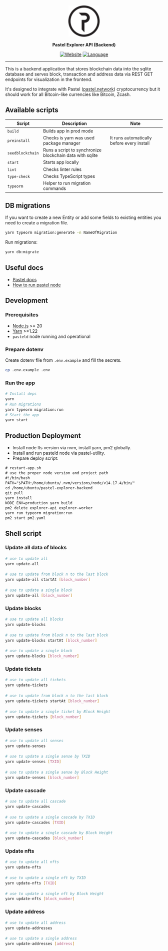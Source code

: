 <div align=center>

  [<img height="100px" src="src/assets/pastel-logo.svg" />](https://pastel.network/)

</div>

<p align=center>
  <b>Pastel Explorer API (Backend)</b>
</p>

<div align=center>

  [![Website](https://img.shields.io/website?down_color=lightgrey&down_message=offline&up_color=blue&up_message=online&url=https%3A%2F%2Fshields.io)](https://explorer.pastel.network/)
  [![Language](https://img.shields.io/badge/language-Typescript-%232b7489)](https://github.com/pastelnetwork/pastel-electron-wallet/search?q=typescript)

</div>

---

This is a backend application that stores blockchain data into the sqlite database and serves block, transaction and address data via REST GET endpoints for visualization in the frontend.

It's designed to integrate with Pastel ([pastel.network](https://pastel.network)) cryptocurrency but it should work for all Bitcoin-like currencies like Bitcoin, Zcash.

## Available scripts

| Script           | Description                                              | Note                                       |
| ---------------- | -------------------------------------------------------- | ------------------------------------------ |
| `build`          | Builds app in prod mode                                  |                                            |
| `preinstall`     | Checks is yarn was used package manager                  | It runs automatically before every install |
| `seedblockchain` | Runs a script to synchronize blockchain data with sqlite |                                            |
| `start`          | Starts app locally                                       |                                            |
| `lint`           | Checks linter rules                                      |                                            |
| `type-check`     | Checks TypeScript types                                  |                                            |
| `typeorm `       | Helper to run migration commands                         |                                            |

## DB migrations

If you want to create a new Entity or add some fields to existing entities you need to create a migration file.

```bash
yarn typeorm migration:generate -n NameOfMigration
```

Run migrations:

```bash
yarn db:migrate
```

## Useful docs

- [Pastel docs](https://docs.pastel.network/)
- [How to run pastel node](https://docs.pastel.network/development-guide/quickstart-running-a-node)

## Development

### Prerequisites

- [Node.js](https://nodejs.org/en/) >= 20
- [Yarn](https://classic.yarnpkg.com/lang/en/) >=1.22
- `pasteld` node running and operational

### Prepare dotenv

Create dotenv file from `.env.example` and fill the secrets.

```bash
cp .env.example .env
```

### Run the app

```bash
# Install deps
yarn
# Run migrations
yarn typeorm migration:run
# Start the app
yarn start
```

## Production Deployment

- Install node lts version via nvm, install yarn, pm2 globally.
- Install and run pasteld node via pastel-utility.
- Prepare deploy script:

```
# restart-app.sh
# use the proper node version and project path
#!/bin/bash
PATH="$PATH:/home/ubuntu/.nvm/versions/node/v14.17.4/bin/"
cd /home/ubuntu/pastel-explorer-backend
git pull
yarn install
NODE_ENV=production yarn build
pm2 delete explorer-api explorer-worker
yarn run typeorm migration:run
pm2 start pm2.yaml
```

## Shell script

### Update all data of blocks

```bash
# use to update all
yarn update-all

# use to update from block n to the last block
yarn update-all startAt [block_number]

# use to update a single block
yarn update-all [block_number]
```

### Update blocks

```bash
# use to update all blocks
yarn update-blocks

# use to update from block n to the last block
yarn update-blocks startAt [block_number]

# use to update a single block
yarn update-blocks [block_number]
```

### Update tickets

```bash
# use to update all tickets
yarn update-tickets

# use to update from block n to the last block
yarn update-tickets startAt [block_number]

# use to update a single ticket by Block Height
yarn update-tickets [block_number]
```

### Update senses

```bash
# use to update all senses
yarn update-senses

# use to update a single sense by TXID
yarn update-senses [TXID]

# use to update a single sense by Block Height
yarn update-senses [block_number]
```

### Update cascade

```bash
# use to update all cascade
yarn update-cascades

# use to update a single cascade by TXID
yarn update-cascades [TXID]

# use to update a single cascade by Block Height
yarn update-cascades [block_number]
```

### Update nfts

```bash
# use to update all nfts
yarn update-nfts

# use to update a single nft by TXID
yarn update-nfts [TXID]

# use to update a single nft by Block Height
yarn update-nfts [block_number]
```

### Update address

```bash
# use to update all address
yarn update-addresses

# use to update a single address
yarn update-addresses [address]
